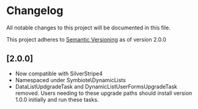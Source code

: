 # Changelog

All notable changes to this project will be documented in this file.

This project adheres to [Semantic Versioning](http://semver.org/) as of version 2.0.0

## [2.0.0]

* Now compatible with SilverStripe4
* Namespaced under Symbiote\DynamicLists
* DataListUpdgradeTask and DynamicListUserFormsUpgradeTask removed. Users needing to these upgrade paths should install version 1.0.0 initially and run these tasks.
